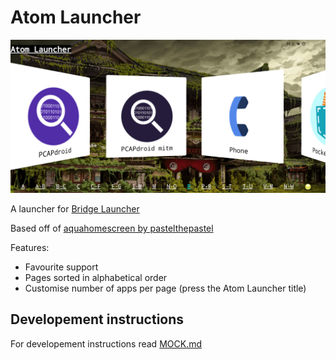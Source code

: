 # Atom Launcher

![Landscape screenshot](preview/landscape.png)

A launcher for [Bridge Launcher](https://github.com/bridgelauncher)

Based off of [aquahomescreen by pastelthepastel](https://github.com/pastelthepastel/aquahomescreen-bridge)

Features:
- Favourite support
- Pages sorted in alphabetical order
- Customise number of apps per page (press the Atom Launcher title)

## Developement instructions
For developement instructions read [MOCK.md](MOCK.md)
